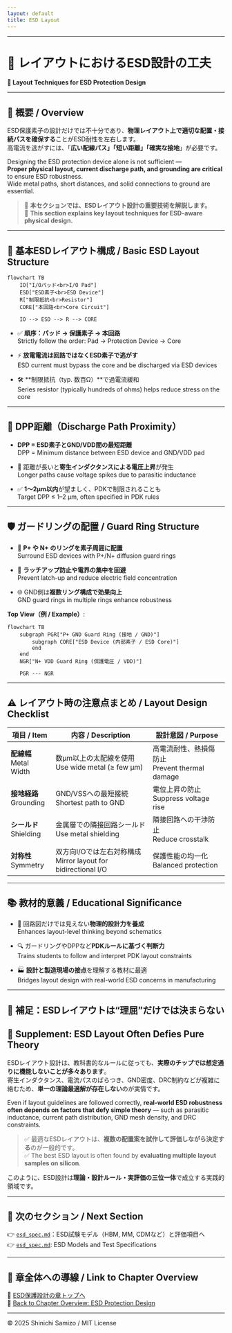 ```yaml
---
layout: default
title: ESD Layout
---
```


---

# 🧩 レイアウトにおけるESD設計の工夫  
**🧩 Layout Techniques for ESD Protection Design**

---

## 📘 概要 / Overview

ESD保護素子の設計だけでは不十分であり、**物理レイアウト上で適切な配置・接続パスを確保する**ことがESD耐性を左右します。  
高電流を逃がすには、「**広い配線パス」「短い距離」「確実な接地**」が必要です。

Designing the ESD protection device alone is not sufficient —  
**Proper physical layout, current discharge path, and grounding are critical** to ensure ESD robustness.  
Wide metal paths, short distances, and solid connections to ground are essential.

> 🎯 **本セクションでは、ESDレイアウト設計の重要技術を解説します。**  
> 🎯 **This section explains key layout techniques for ESD-aware physical design.**

---

## 🔀 基本ESDレイアウト構成 / Basic ESD Layout Structure

```mermaid
flowchart TB
    IO["I/Oパッド<br>I/O Pad"]
    ESD["ESD素子<br>ESD Device"]
    R["制限抵抗<br>Resistor"]
    CORE["本回路<br>Core Circuit"]

    IO --> ESD --> R --> CORE
```

- ✅ **順序：パッド → 保護素子 → 本回路**  
  Strictly follow the order: Pad → Protection Device → Core

- ⚡ **放電電流は回路ではなくESD素子で逃がす**  
  ESD current must bypass the core and be discharged via ESD devices

- 🛠️ **制限抵抗（typ. 数百Ω）**で過電流緩和  
  Series resistor (typically hundreds of ohms) helps reduce stress on the core

---

## 🔄 DPP距離（Discharge Path Proximity）

- **DPP = ESD素子とGND/VDD間の最短距離**  
  DPP = Minimum distance between ESD device and GND/VDD pad

- 📏 距離が長いと**寄生インダクタンスによる電圧上昇**が発生  
  Longer paths cause voltage spikes due to parasitic inductance

- ✅ **1〜2μm以内**が望ましく、PDKで制限されることも  
  Target DPP ≤ 1–2 μm, often specified in PDK rules

---

## 🛡️ ガードリングの配置 / Guard Ring Structure

- 🧩 **P+ や N+ のリングを素子周囲に配置**  
  Surround ESD devices with P+/N+ diffusion guard rings

- 🔰 **ラッチアップ防止や電界の集中を回避**  
  Prevent latch-up and reduce electric field concentration

- 🌐 GND側は**複数リング構成で効果向上**  
  GND guard rings in multiple rings enhance robustness

**Top View（例 / Example）**:
```mermaid
flowchart TB
    subgraph PGR["P+ GND Guard Ring (接地 / GND)"]
        subgraph CORE["ESD Device (内部素子 / ESD Core)"]
        end
    end
    NGR["N+ VDD Guard Ring (保護電圧 / VDD)"]

    PGR --- NGR
```

---

## ⚠️ レイアウト時の注意点まとめ / Layout Design Checklist

| 項目 / Item | 内容 / Description | 設計意図 / Purpose |
|-------------|---------------------|---------------------|
| **配線幅**<br>Metal Width | 数μm以上の太配線を使用<br>Use wide metal (≥ few μm) | 高電流耐性、熱損傷防止<br>Prevent thermal damage |
| **接地経路**<br>Grounding | GND/VSSへの最短接続<br>Shortest path to GND | 電位上昇の防止<br>Suppress voltage rise |
| **シールド**<br>Shielding | 金属層での隣接回路シールド<br>Use metal shielding | 隣接回路への干渉防止<br>Reduce crosstalk |
| **対称性**<br>Symmetry | 双方向I/Oでは左右対称構成<br>Mirror layout for bidirectional I/O | 保護性能の均一化<br>Balanced protection |

---

## 📚 教材的意義 / Educational Significance

- 📐 回路図だけでは見えない**物理的設計力を養成**  
  Enhances layout-level thinking beyond schematics

- 🔍 ガードリングやDPPなど**PDKルールに基づく判断力**  
  Trains students to follow and interpret PDK layout constraints

- 🏭 **設計と製造現場の接点**を理解する教材に最適  
  Bridges layout design with real-world ESD concerns in manufacturing
  
---

## 🧠 補足：ESDレイアウトは“理屈”だけでは決まらない  
## 🧠 Supplement: ESD Layout Often Defies Pure Theory

ESDレイアウト設計は、教科書的なルールに従っても、**実際のチップでは想定通りに機能しないことが多々あります**。  
寄生インダクタンス、電流パスのばらつき、GND密度、DRC制約などが複雑に絡むため、**単一の理論最適解が存在しない**のが実情です。

Even if layout guidelines are followed correctly, **real-world ESD robustness often depends on factors that defy simple theory** — such as parasitic inductance, current path distribution, GND mesh density, and DRC constraints.

> ✅ 最適なESDレイアウトは、**複数の配置案を試作して評価しながら決定する**のが一般的です。  
> ✅ The best ESD layout is often found by **evaluating multiple layout samples on silicon**.

このように、ESD設計は**理論・設計ルール・実評価の三位一体**で成立する実践的領域です。

---

## 🔗 次のセクション / Next Section

👉 [`esd_spec.md`](./esd_spec.md)：ESD試験モデル（HBM, MM, CDMなど）と評価項目へ  
👉 [`esd_spec.md`](./esd_spec.md): ESD Models and Test Specifications

---

## 🧭 章全体への導線 / Link to Chapter Overview

📂 [ESD保護設計の章トップへ](../d_chapter3_esd_protection_design/README.md)  
📂 [Back to Chapter Overview: ESD Protection Design](../d_chapter3_esd_protection_design/README.md)

---

© 2025 Shinichi Samizo / MIT License
